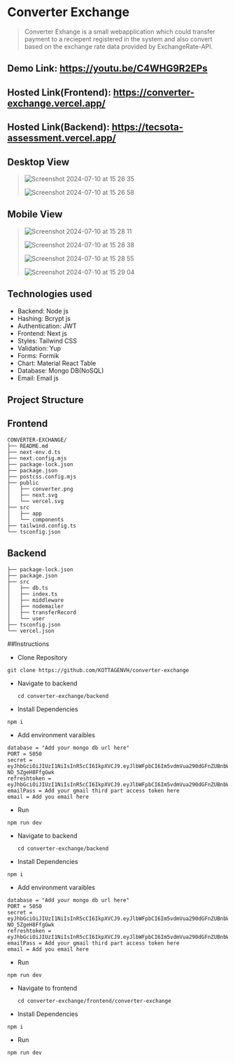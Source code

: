 # Converter Exchange
>Converter Exhange is a small webapplication which could transfer payment to a reciepent registered in the system and also convert based on the exchange rate data provided by ExchangeRate-API.
## Demo Link: https://youtu.be/C4WHG9R2EPs
>
## Hosted Link(Frontend): https://converter-exchange.vercel.app/
>
## Hosted Link(Backend): https://tecsota-assessment.vercel.app/
>
## Desktop View
>![Screenshot 2024-07-10 at 15 26 35](https://github.com/KOTTAGENVH/converter-exchange/assets/87430226/5e228187-9caa-4857-8cf4-c787db7f3904)
>>
>![Screenshot 2024-07-10 at 15 26 58](https://github.com/KOTTAGENVH/converter-exchange/assets/87430226/3d68fb0a-7f7c-49c6-8786-6ab45ede2851)
## Mobile View
>![Screenshot 2024-07-10 at 15 28 11](https://github.com/KOTTAGENVH/converter-exchange/assets/87430226/b8f5ff08-9c73-45a3-b3ef-771770129da6)
>>
>![Screenshot 2024-07-10 at 15 28 38](https://github.com/KOTTAGENVH/converter-exchange/assets/87430226/5ccf4f73-6c57-43e3-807f-9ff3c621f90e)
>>
>![Screenshot 2024-07-10 at 15 28 55](https://github.com/KOTTAGENVH/converter-exchange/assets/87430226/656f4919-2ba1-49ff-baeb-4600b4add84b)
>>
>![Screenshot 2024-07-10 at 15 29 04](https://github.com/KOTTAGENVH/converter-exchange/assets/87430226/b31b268a-aa5b-4615-a187-3599d2bd8dbd)

## Technologies used
- Backend: Node js
- Hashing: Bcrypt js
- Authentication: JWT
- Frontend: Next js
- Styles: Tailwind CSS
- Validation: Yup
- Forms: Formik
- Chart: Material React Table
- Database: Mongo DB(NoSQL)
- Email: Email js

## Project Structure
>
## Frontend
```
CONVERTER-EXCHANGE/
├── README.md
├── next-env.d.ts
├── next.config.mjs
├── package-lock.json
├── package.json
├── postcss.config.mjs
├── public
│   ├── converter.png
│   ├── next.svg
│   └── vercel.svg
├── src
│   ├── app
│   └── components
├── tailwind.config.ts
└── tsconfig.json
```
>
## Backend
```
├── package-lock.json
├── package.json
├── src
│   ├── db.ts
│   ├── index.ts
│   ├── middleware
│   ├── nodemailer
│   ├── transferRecord
│   └── user
├── tsconfig.json
└── vercel.json
```
>
##Instructions
- Clone Repository
```
git clone https://github.com/KOTTAGENVH/converter-exchange
```
- Navigate to backend
  ```
  cd converter-exchange/backend
  ```
- Install Dependencies
```
npm i 
```
- Add environment varaibles
```
database = "Add your mongo db url here"
PORT = 5050
secret = eyJhbGciOiJIUzI1NiIsInR5cCI6IkpXVCJ9.eyJlbWFpbCI6Im5vdmVua290dGFnZUBnbWFpbC5jb20iLCJpZCI6IjY2ODYzNTg3ZmE0NzIyMDdlY2NlZGNhYSIsImlhdCI6MTcyMDExNzAxNywiZXhwIjoxNzIwMTUzMDE3fQ.c85vb8djYTs3C6kMrCCpHGHqtLR-NO_5ZgeH8FfgGwk
refreshtoken = eyJhbGciOiJIUzI1NiIsInR5cCI6IkpXVCJ9.eyJlbWFpbCI6Im5vdmVua290dGFnZUBnbWFpbC5jb20iLCJpZCI6IjY2ODYzNTg3ZmE0NzIyMDdlY2NlZGNhYSIsImlhdCI6MTcyMDExNzAxNywiZXhwIjoxNzIwMTIwNjE3fQ.3RTL8FTGbIfWbf_oTt71lPtWNm8_qekRafGXTwCFY8s
emailPass = Add your gmail third part access token here
email = Add you email here
```
- Run
```
npm run dev
```
- Navigate to backend
  ```
  cd converter-exchange/backend
  ```
- Install Dependencies
```
npm i 
```
- Add environment varaibles
```
database = "Add your mongo db url here"
PORT = 5050
secret = eyJhbGciOiJIUzI1NiIsInR5cCI6IkpXVCJ9.eyJlbWFpbCI6Im5vdmVua290dGFnZUBnbWFpbC5jb20iLCJpZCI6IjY2ODYzNTg3ZmE0NzIyMDdlY2NlZGNhYSIsImlhdCI6MTcyMDExNzAxNywiZXhwIjoxNzIwMTUzMDE3fQ.c85vb8djYTs3C6kMrCCpHGHqtLR-NO_5ZgeH8FfgGwk
refreshtoken = eyJhbGciOiJIUzI1NiIsInR5cCI6IkpXVCJ9.eyJlbWFpbCI6Im5vdmVua290dGFnZUBnbWFpbC5jb20iLCJpZCI6IjY2ODYzNTg3ZmE0NzIyMDdlY2NlZGNhYSIsImlhdCI6MTcyMDExNzAxNywiZXhwIjoxNzIwMTIwNjE3fQ.3RTL8FTGbIfWbf_oTt71lPtWNm8_qekRafGXTwCFY8s
emailPass = Add your gmail third part access token here
email = Add you email here
```
- Run
```
npm run dev
```
- Navigate to frontend 
  ```
  cd converter-exchange/frontend/converter-exchange
  ```
- Install Dependencies
```
npm i 
```
- Run
```
npm run dev
```



